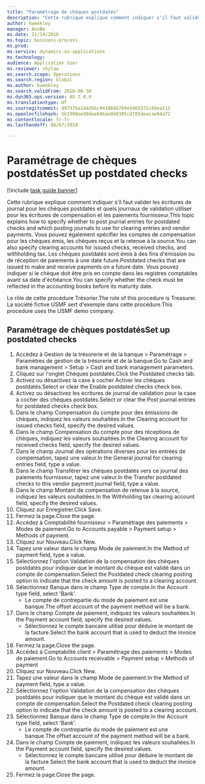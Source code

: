 ```yaml
--- 
title: "Paramétrage de chèques postdatés"
description: "Cette rubrique explique comment indiquer s'il faut valider les écritures de journal pour les chèques postdatés et quels journaux de validation utiliser pour les écritures de compensation et les paiements fournisseur."
author: kweekley
manager: AnnBe
ms.date: 11/14/2016
ms.topic: business-process
ms.prod: 
ms.service: dynamics-ax-applications
ms.technology: 
audience: Application User
ms.reviewer: shylaw
ms.search.scope: Operations
ms.search.region: Global
ms.author: kweekley
ms.search.validFrom: 2016-06-30
ms.dyn365.ops.version: AX 7.0.0
ms.translationtype: HT
ms.sourcegitcommit: d9747ba144d56c9410846769e5465372c89ea111
ms.openlocfilehash: 5b1988ee50dae686ae860305cd785deacae94a72
ms.contentlocale: fr-fr
ms.lasthandoff: 08/07/2018

---
```

# <a name="set-up-postdated-checks"></a><span data-ttu-id="58e8f-103">Paramétrage de chèques postdatés</span><span class="sxs-lookup"><span data-stu-id="58e8f-103">Set up postdated checks</span></span>

[!include [task guide banner](../../includes/task-guide-banner.md)]

<span data-ttu-id="58e8f-104">Cette rubrique explique comment indiquer s'il faut valider les écritures de journal pour les chèques postdatés et quels journaux de validation utiliser pour les écritures de compensation et les paiements fournisseur.</span><span class="sxs-lookup"><span data-stu-id="58e8f-104">This topic explains how to specify whether to post journal entries for postdated checks and which posting journals to use for clearing entries and vendor payments.</span></span> <span data-ttu-id="58e8f-105">Vous pouvez également spécifier les comptes de compensation pour les chèques émis, les chèques reçus et la retenue à la source.</span><span class="sxs-lookup"><span data-stu-id="58e8f-105">You can also specify clearing accounts for issued checks, received checks, and withholding tax.</span></span> <span data-ttu-id="58e8f-106">Les chèques postdatés sont émis à des fins d'émission ou de réception de paiements à une date future.</span><span class="sxs-lookup"><span data-stu-id="58e8f-106">Postdated checks that are issued to make and receive payments on a future date.</span></span> <span data-ttu-id="58e8f-107">Vous pouvez indiquer si le chèque doit être pris en compte dans les registres comptables avant sa date d'échéance.</span><span class="sxs-lookup"><span data-stu-id="58e8f-107">You can specify whether the check must be reflected in the accounting books before its maturity date.</span></span>



<span data-ttu-id="58e8f-108">Le rôle de cette procédure Trésorier.</span><span class="sxs-lookup"><span data-stu-id="58e8f-108">The role of this procedure is Treasurer.</span></span> <span data-ttu-id="58e8f-109">La société fictive USMF sert d'exemple dans cette procédure.</span><span class="sxs-lookup"><span data-stu-id="58e8f-109">This procedure uses the USMF demo company.</span></span>


## <a name="set-up-postdated-checks"></a><span data-ttu-id="58e8f-110">Paramétrage de chèques postdatés</span><span class="sxs-lookup"><span data-stu-id="58e8f-110">Set up postdated checks</span></span>
1. <span data-ttu-id="58e8f-111">Accédez à Gestion de la trésorerie et de la banque > Paramétrage > Paramètres de gestion de la trésorerie et de la banque.</span><span class="sxs-lookup"><span data-stu-id="58e8f-111">Go to Cash and bank management > Setup > Cash and bank management parameters.</span></span>
2. <span data-ttu-id="58e8f-112">Cliquez sur l'onglet Chèques postdatés.</span><span class="sxs-lookup"><span data-stu-id="58e8f-112">Click the Postdated checks tab.</span></span>
3. <span data-ttu-id="58e8f-113">Activez ou désactivez la case à cocher Activer les chèques postdatés.</span><span class="sxs-lookup"><span data-stu-id="58e8f-113">Select or clear the Enable postdated checks check box.</span></span>
4. <span data-ttu-id="58e8f-114">Activez ou désactivez les écritures de journal de validation pour la case à cocher des chèques postdatés.</span><span class="sxs-lookup"><span data-stu-id="58e8f-114">Select or clear the Post journal entries for postdated checks check box.</span></span>
5. <span data-ttu-id="58e8f-115">Dans le champ Compensation du compte pour des émissions de chèques, indiquez les valeurs souhaitées.</span><span class="sxs-lookup"><span data-stu-id="58e8f-115">In the Clearing account for issued checks field, specify the desired values.</span></span>
6. <span data-ttu-id="58e8f-116">Dans le champ Compensation du compte pour des réceptions de chèques, indiquez les valeurs souhaitées.</span><span class="sxs-lookup"><span data-stu-id="58e8f-116">In the Clearing account for received checks field, specify the desired values.</span></span>
7. <span data-ttu-id="58e8f-117">Dans le champ Journal des opérations diverses pour les entrées de compensation, tapez une valeur.</span><span class="sxs-lookup"><span data-stu-id="58e8f-117">In the General journal for clearing entries field, type a value.</span></span>
8. <span data-ttu-id="58e8f-118">Dans le champ Transférer les chèques postdatés vers ce journal des paiements fournisseur, tapez une valeur.</span><span class="sxs-lookup"><span data-stu-id="58e8f-118">In the Transfer postdated checks to this vendor payment journal field, type a value.</span></span>
9. <span data-ttu-id="58e8f-119">Dans le champ Montant de compensation de retenue à la source, indiquez les valeurs souhaitées.</span><span class="sxs-lookup"><span data-stu-id="58e8f-119">In the Withholding tax clearing account field, specify the desired values.</span></span>
10. <span data-ttu-id="58e8f-120">Cliquez sur Enregistrer.</span><span class="sxs-lookup"><span data-stu-id="58e8f-120">Click Save.</span></span>
11. <span data-ttu-id="58e8f-121">Fermez la page.</span><span class="sxs-lookup"><span data-stu-id="58e8f-121">Close the page.</span></span>
12. <span data-ttu-id="58e8f-122">Accédez à Comptabilité fournisseur > Paramétrage des paiements > Modes de paiement.</span><span class="sxs-lookup"><span data-stu-id="58e8f-122">Go to Accounts payable > Payment setup > Methods of payment.</span></span>
13. <span data-ttu-id="58e8f-123">Cliquez sur Nouveau.</span><span class="sxs-lookup"><span data-stu-id="58e8f-123">Click New.</span></span>
14. <span data-ttu-id="58e8f-124">Tapez une valeur dans le champ Mode de paiement.</span><span class="sxs-lookup"><span data-stu-id="58e8f-124">In the Method of payment field, type a value.</span></span>
15. <span data-ttu-id="58e8f-125">Sélectionnez l'option Validation de la compensation des chèques postdatés pour indiquer que le montant du chèque est validé dans un compte de compensation.</span><span class="sxs-lookup"><span data-stu-id="58e8f-125">Select the Postdated check clearing posting option to indicate that the check amount is posted to a clearing account.</span></span>
16. <span data-ttu-id="58e8f-126">Sélectionnez Banque dans le champ Type de compte.</span><span class="sxs-lookup"><span data-stu-id="58e8f-126">In the Account type field, select 'Bank'.</span></span>
    * <span data-ttu-id="58e8f-127">Le compte de contrepartie du mode de paiement est une banque.</span><span class="sxs-lookup"><span data-stu-id="58e8f-127">The offset account of the payment method will be a bank.</span></span>  
17. <span data-ttu-id="58e8f-128">Dans le champ Compte de paiement, indiquez les valeurs souhaitées.</span><span class="sxs-lookup"><span data-stu-id="58e8f-128">In the Payment account field, specify the desired values.</span></span>
    * <span data-ttu-id="58e8f-129">Sélectionnez le compte bancaire utilisé pour déduire le montant de la facture.</span><span class="sxs-lookup"><span data-stu-id="58e8f-129">Select the bank account that is used to deduct the invoice amount.</span></span>  
18. <span data-ttu-id="58e8f-130">Fermez la page.</span><span class="sxs-lookup"><span data-stu-id="58e8f-130">Close the page.</span></span>
19. <span data-ttu-id="58e8f-131">Accédez à Comptabilité client > Paramétrage des paiements > Modes de paiement.</span><span class="sxs-lookup"><span data-stu-id="58e8f-131">Go to Accounts receivable > Payment setup > Methods of payment</span></span>
20. <span data-ttu-id="58e8f-132">Cliquez sur Nouveau.</span><span class="sxs-lookup"><span data-stu-id="58e8f-132">Click New.</span></span>
21. <span data-ttu-id="58e8f-133">Tapez une valeur dans le champ Mode de paiement.</span><span class="sxs-lookup"><span data-stu-id="58e8f-133">In the Method of payment field, type a value.</span></span>
22. <span data-ttu-id="58e8f-134">Sélectionnez l'option Validation de la compensation des chèques postdatés pour indiquer que le montant du chèque est validé dans un compte de compensation.</span><span class="sxs-lookup"><span data-stu-id="58e8f-134">Select the Postdated check clearing posting option to indicate that the check amount is posted to a clearing account.</span></span>
23. <span data-ttu-id="58e8f-135">Sélectionnez Banque dans le champ Type de compte.</span><span class="sxs-lookup"><span data-stu-id="58e8f-135">In the Account type field, select 'Bank'.</span></span>
    * <span data-ttu-id="58e8f-136">Le compte de contrepartie du mode de paiement est une banque.</span><span class="sxs-lookup"><span data-stu-id="58e8f-136">The offset account of the payment method will be a bank.</span></span>  
24. <span data-ttu-id="58e8f-137">Dans le champ Compte de paiement, indiquez les valeurs souhaitées.</span><span class="sxs-lookup"><span data-stu-id="58e8f-137">In the Payment account field, specify the desired values.</span></span>
    * <span data-ttu-id="58e8f-138">Sélectionnez le compte bancaire utilisé pour déduire le montant de la facture.</span><span class="sxs-lookup"><span data-stu-id="58e8f-138">Select the bank account that is used to deduct the invoice amount.</span></span>  
25. <span data-ttu-id="58e8f-139">Fermez la page.</span><span class="sxs-lookup"><span data-stu-id="58e8f-139">Close the page.</span></span>


